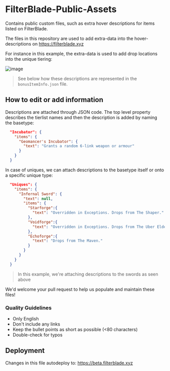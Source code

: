 # FilterBlade-Public-Assets

Contains public custom files, such as extra hover descriptions for items listed on FilterBlade.

The files in this repository are used to add extra-data into the hover-descriptions on https://filterblade.xyz

For instance in this example, the extra-data is used to add drop locations into the unique tiering:

![image](https://user-images.githubusercontent.com/2942999/230211064-7a91428b-7e90-4d05-a273-2dae4444624d.png)

> See below how these descriptions are represented in the `bonusItemInfo.json` file.

## How to edit or add information

Descriptions are attached through JSON code. The top level property describes the tierlist names and then the description is added by naming the basetype:

```json
  "Incubator": {
    "items": {
      "Geomancer's Incubator": {
        "text": "Grants a random 6-link weapon or armour"
      }
    }
  }
```

In case of uniques, we can attach descriptions to the basetype itself or onto a specific unique type:

```json
  "Uniques": {
    "items": {
      "Infernal Sword": {
        "text": null,
        "items": {
          "Starforge":{
            "text": "Overridden in Exceptions. Drops from The Shaper."
          },
          "Voidforge":{
            "text": "Overridden in Exceptions. Drops from The Uber Elder."
          },
          "Echoforge":{
            "text": "Drops from The Maven."
          }
        }
      }
    }
  }
```

> In this example, we're attaching descriptions to the swords as seen above

We'd welcome your pull request to help us populate and maintain these files!

### Quality Guidelines

- Only English
- Don't include any links
- Keep the bullet points as short as possible (<80 characters)
- Double-check for typos

## Deployment

Changes in this file autodeploy to: https://beta.filterblade.xyz
